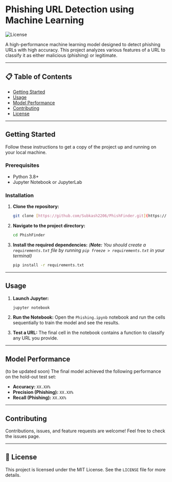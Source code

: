 # Phishing URL Detection using Machine Learning

![License](https://img.shields.io/badge/license-MIT-blue.svg)

A high-performance machine learning model designed to detect phishing URLs with high accuracy. This project analyzes various features of a URL to classify it as either malicious (phishing) or legitimate.

---

## 📋 Table of Contents
- [Getting Started](#-getting-started)
- [Usage](#-usage)
- [Model Performance](#-model-performance)
- [Contributing](#-contributing)
- [License](#-license)

---

## Getting Started

Follow these instructions to get a copy of the project up and running on your local machine.

### Prerequisites

* Python 3.8+
* Jupyter Notebook or JupyterLab

### Installation

1.  **Clone the repository:**
    ```bash
    git clone [https://github.com/Subkash2206/PhishFinder.git](https://github.com/Subkash2206/PhishFinder.git)
    ```
2.  **Navigate to the project directory:**
    ```bash
    cd PhishFinder
    ```
3.  **Install the required dependencies:**
    *(**Note:** You should create a `requirements.txt` file by running `pip freeze > requirements.txt` in your terminal)*
    ```bash
    pip install -r requirements.txt
    ```

---

## Usage

1.  **Launch Jupyter:**
    ```bash
    jupyter notebook
    ```
2.  **Run the Notebook:**
    Open the `Phishing.ipynb` notebook and run the cells sequentially to train the model and see the results.

3.  **Test a URL:**
    The final cell in the notebook contains a function to classify any URL you provide.

---

## Model Performance
(to be updated soon)
The final model achieved the following performance on the hold-out test set:

* **Accuracy:** `XX.XX%`
* **Precision (Phishing):** `XX.XX%`
* **Recall (Phishing):** `XX.XX%`



---

## Contributing

Contributions, issues, and feature requests are welcome! Feel free to check the issues page.

---

## 📄 License

This project is licensed under the MIT License. See the `LICENSE` file for more details.

